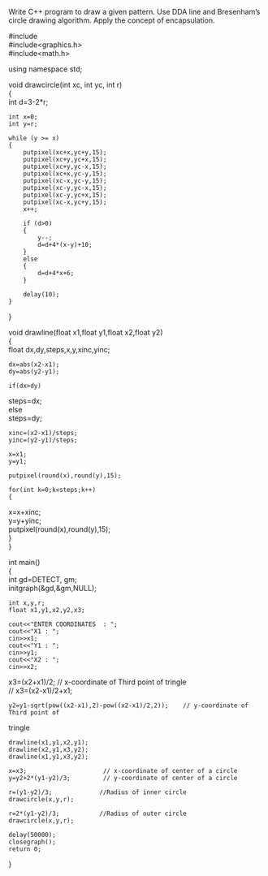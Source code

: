 Write C++ program to draw a given pattern. Use DDA line and Bresenham’s circle drawing
algorithm. Apply the concept of encapsulation.



#include<iostream>  
#include<graphics.h>  
#include<math.h>  
 
using namespace std;  
 
void drawcircle(int xc, int yc, int r)  
{  
    int d=3-2*r;  
     
    int x=0;  
    int y=r;  
 
    while (y >= x)  
    {  
        putpixel(xc+x,yc+y,15);  
        putpixel(xc+y,yc+x,15);  
        putpixel(xc+y,yc-x,15);  
        putpixel(xc+x,yc-y,15);  
        putpixel(xc-x,yc-y,15);  
        putpixel(xc-y,yc-x,15);  
        putpixel(xc-y,yc+x,15);  
        putpixel(xc-x,yc+y,15);  
        x++;  
  
        if (d>0)  
        {  
            y--;  
            d=d+4*(x-y)+10;  
        }  
        else  
        {  
            d=d+4*x+6;  
        }  
         
        delay(10);  
    }  
}  
 
void drawline(float x1,float y1,float x2,float y2)  
{  
    float dx,dy,steps,x,y,xinc,yinc;  
     
    dx=abs(x2-x1);  
    dy=abs(y2-y1);  
  
    if(dx>dy)  
  steps=dx;  
    else  
  steps=dy;  
     
    xinc=(x2-x1)/steps;  
    yinc=(y2-y1)/steps;  
     
    x=x1;  
    y=y1;  
     
    putpixel(round(x),round(y),15);  
     
    for(int k=0;k<steps;k++)  
    {  
   x=x+xinc;  
   y=y+yinc;  
        putpixel(round(x),round(y),15);  
    }  
}  
 
 
int main()  
{  
    int gd=DETECT, gm;  
    initgraph(&gd,&gm,NULL);  
 
    int x,y,r;  
    float x1,y1,x2,y2,x3;  
 
    cout<<"ENTER COORDINATES  : ";  
    cout<<"X1 : ";  
    cin>>x1;  
    cout<<"Y1 : ";  
    cin>>y1;  
    cout<<"X2 : ";  
    cin>>x2;  
 x3=(x2+x1)/2; // x-coordinate of Third point of tringle  
   // x3=(x2-x1)/2+x1;     
 
    y2=y1-sqrt(pow((x2-x1),2)-pow((x2-x1)/2,2));    // y-coordinate of Third point of 
tringle  
 
    drawline(x1,y1,x2,y1);  
    drawline(x2,y1,x3,y2);  
    drawline(x1,y1,x3,y2);  
 
    x=x3;                     // x-coordinate of center of a circle  
    y=y2+2*(y1-y2)/3;         // y-coordinate of center of a circle  
 
    r=(y1-y2)/3;             //Radius of inner circle  
    drawcircle(x,y,r);  
 
    r=2*(y1-y2)/3;           //Radius of outer circle  
    drawcircle(x,y,r);  
  
    delay(50000);  
    closegraph();  
    return 0;  
}

